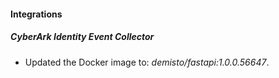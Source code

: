 #### Integrations
##### CyberArk Identity Event Collector
- Updated the Docker image to: *demisto/fastapi:1.0.0.56647*.

